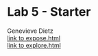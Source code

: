 # Lab 5 - Starter
Genevieve Dietz </br>
[link to expose.html](https://gdietz8.github.io/Lab5_Starter/expose.html) </br>
[link to explore.html](https://gdietz8.github.io/Lab5_Starter/explore.html)
